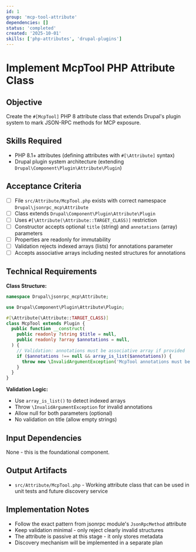 ```yaml
---
id: 1
group: 'mcp-tool-attribute'
dependencies: []
status: 'completed'
created: '2025-10-01'
skills: ['php-attributes', 'drupal-plugins']
---
```


# Implement McpTool PHP Attribute Class

## Objective

Create the `#[McpTool]` PHP 8 attribute class that extends Drupal's plugin system to mark JSON-RPC methods for MCP exposure.

## Skills Required

- PHP 8.1+ attributes (defining attributes with `#[\Attribute]` syntax)
- Drupal plugin system architecture (extending `Drupal\Component\Plugin\Attribute\Plugin`)

## Acceptance Criteria

- [ ] File `src/Attribute/McpTool.php` exists with correct namespace `Drupal\jsonrpc_mcp\Attribute`
- [ ] Class extends `Drupal\Component\Plugin\Attribute\Plugin`
- [ ] Uses `#[\Attribute(\Attribute::TARGET_CLASS)]` restriction
- [ ] Constructor accepts optional `title` (string) and `annotations` (array) parameters
- [ ] Properties are readonly for immutability
- [ ] Validation rejects indexed arrays (lists) for annotations parameter
- [ ] Accepts associative arrays including nested structures for annotations

## Technical Requirements

**Class Structure:**

```php
namespace Drupal\jsonrpc_mcp\Attribute;

use Drupal\Component\Plugin\Attribute\Plugin;

#[\Attribute(\Attribute::TARGET_CLASS)]
class McpTool extends Plugin {
  public function __construct(
    public readonly ?string $title = null,
    public readonly ?array $annotations = null,
  ) {
    // Validation: annotations must be associative array if provided
    if ($annotations !== null && array_is_list($annotations)) {
      throw new \InvalidArgumentException('McpTool annotations must be an associative array');
    }
  }
}
```

**Validation Logic:**

- Use `array_is_list()` to detect indexed arrays
- Throw `\InvalidArgumentException` for invalid annotations
- Allow null for both parameters (optional)
- No validation on title (allow empty strings)

## Input Dependencies

None - this is the foundational component.

## Output Artifacts

- `src/Attribute/McpTool.php` - Working attribute class that can be used in unit tests and future discovery service

## Implementation Notes

- Follow the exact pattern from jsonrpc module's `JsonRpcMethod` attribute
- Keep validation minimal - only reject clearly invalid structures
- The attribute is passive at this stage - it only stores metadata
- Discovery mechanism will be implemented in a separate plan
